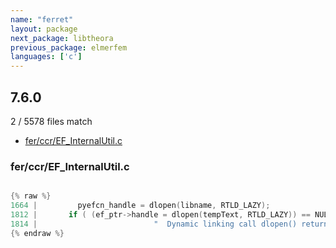 ```yaml
---
name: "ferret"
layout: package
next_package: libtheora
previous_package: elmerfem
languages: ['c']
---
```

## 7.6.0
2 / 5578 files match

 - [fer/ccr/EF_InternalUtil.c](#ferccref_internalutilc)

### fer/ccr/EF_InternalUtil.c

```c

{% raw %}
1664 |         pyefcn_handle = dlopen(libname, RTLD_LAZY);
1812 |       if ( (ef_ptr->handle = dlopen(tempText, RTLD_LAZY)) == NULL ) {
1814 |                          "  Dynamic linking call dlopen() returns --\n"
{% endraw %}

```